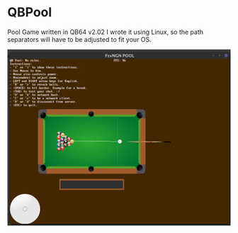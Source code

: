 # QBPool

Pool Game written in QB64 v2.02
I wrote it using Linux, so the path separators will have to be adjusted to fit your OS.

![SCREENSHOT](https://github.com/mechatronic3000/QBPool/blob/main/QBPOOL/Assets/screenShot.png)
